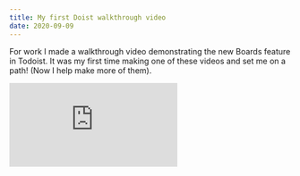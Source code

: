 ```yaml
---
title: My first Doist walkthrough video
date: 2020-09-09
---
```


For work I made a walkthrough video demonstrating the new Boards feature in Todoist. It was my first time making one of these videos and set me on a path! (Now I help make more of them).

<iframe src="https://www.youtube.com/embed/G3WOIQDEfL4" frameborder="0" allow="accelerometer; autoplay; clipboard-write; encrypted-media; gyroscope; picture-in-picture" allowfullscreen></iframe>
